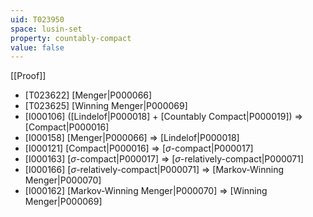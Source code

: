 ```yaml
---
uid: T023950
space: lusin-set
property: countably-compact
value: false
---
```

[[Proof]]

* [T023622] [Menger|P000066]
* [T023625] [Winning Menger|P000069]
* [I000106] ([Lindelof|P000018] + [Countably Compact|P000019]) => [Compact|P000016]
* [I000158] [Menger|P000066] => [Lindelof|P000018]
* [I000121] [Compact|P000016] => [$\sigma$-compact|P000017]
* [I000163] [$\sigma$-compact|P000017] => [$\sigma$-relatively-compact|P000071]
* [I000166] [$\sigma$-relatively-compact|P000071] => [Markov-Winning Menger|P000070]
* [I000162] [Markov-Winning Menger|P000070] => [Winning Menger|P000069]

